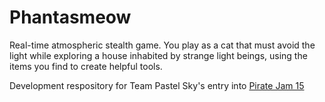 # Phantasmeow

Real-time atmospheric stealth game. You play as a cat that must avoid the light while exploring a house inhabited by strange light beings, using the items you find to create helpful tools.

Development respository for Team Pastel Sky's entry into [Pirate Jam 15](https://itch.io/jam/pirate)
